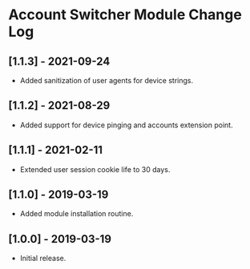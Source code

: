 
# Account Switcher Module Change Log

## [1.1.3] - 2021-09-24

- Added sanitization of user agents for device strings.

## [1.1.2] - 2021-08-29

- Added support for device pinging and accounts extension point.

## [1.1.1] - 2021-02-11

- Extended user session cookie life to 30 days.

## [1.1.0] - 2019-03-19

- Added module installation routine.

## [1.0.0] - 2019-03-19

- Initial release.
